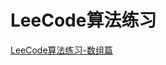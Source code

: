 # LeeCode算法练习

[LeeCode算法练习-数组篇](https://github.com/wulijie/AndroidNotes/blob/master/Leecode/leecode.md)

